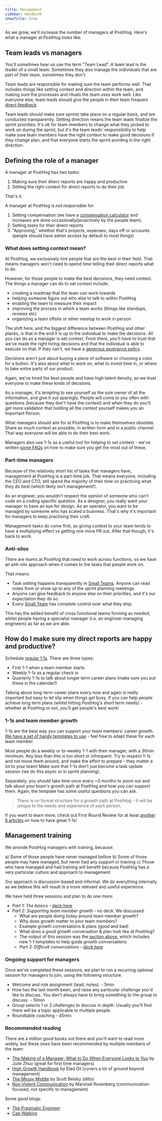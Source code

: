 ```yaml
---
title: Management
sidebar: Handbook
showTitle: true
---
```


As we grow, we'll increase the number of managers at PostHog. Here's what a manager at PostHog looks like.

## Team leads vs managers

You'll sometimes hear us use the term "Team Lead". A team lead is the leader of a small team. Sometimes they also manage the individuals that are part of their team, sometimes they don't.

Team leads are responsible for making sure the team performs well. That includes things like setting context and direction within the team, and making sure the processes and rituals the team uses work well. Like everyone else, team leads should give the people in their team frequent [direct feedback](/handbook/people/feedback).

Team leads should make sure sprints take place on a regular basis, and are conducted transparently. Setting direction means the team leads finalize the sprint priorities. It's ok for team members to change what they picked to work on during the sprint, but it's the team leads' responsibility to help make sure team members have the right context to make good decisions if they change plan, and that everyone starts the sprint pointing in the right direction.

## Defining the role of a manager

A manager at PostHog has two tasks:
1. Making sure their direct reports are happy and productive
1. Setting the right context for direct reports to do their job

That's it.

A manager at PostHog is _not_ responsible for:
1. Setting compensation (we have a [compensation calculator](/handbook/people/compensation) and increases are done occasionally/proactively by the people team).
1. Setting tasks for their direct reports
1. "Approving," whether that's projects, expenses, days off or accounts (people should have admin access by default to most things)

### What does setting context mean?

At PostHog, we exclusively hire people that are the best in their field.
That means managers won't need to spend time telling their direct reports what to do.

However, for those people to make the best decisions, they need context. The things a manager can do to set context include:
- creating a roadmap that the team can work towards
- helping someone figure out who else to talk to within PostHog
- enabling the team to measure their impact
- improving the process in which a team works (things like standups, reviews etc)
- organizing a team offsite or other meetup to work in person

The shift here, and the biggest difference between PostHog and other places, is that in the end it is up to the individual to make the decisions.
All you can do as a manager is set context. From there, you'll have to trust that we've made the right hiring decisions and that the individual is able to execute on that. If they can't, we have a [generous severance policy](/handbook/people/compensation#severance).

Decisions aren't just about buying a piece of software or choosing a color for a button. It's also about what to work on, what to invest time in, or where to take entire parts of our product.

Again, we've hired the best people and have high talent density, so we trust everyone to make these kinds of decisions.

As a manager, it's tempting to see yourself as the sole owner of all the information, and give it out sparingly.
People will come to you often with questions (because they don't have the context) and when they do you'll get more validation that holding all the context yourself makes you an Important Person.

What managers should aim for at PostHog is to make themselves obsolete. Share as much context as possible, in written form and in a public channel. That way everyone will be able to do their best work.

Managers also use 1-1s as a useful tool for helping to set context - we've written [some FAQs](/handbook/company/1-1s) on how to make sure you get the most out of these. 

### Part-time managers

Because of the relatively short list of tasks that managers have, management at PostHog is a part-time job.
That means everyone, including the CEO and CTO, still spend the majority of their time on practicing what they do best (which likely isn't management!).

As an engineer, you wouldn't respect the opinion of someone who can't code on a coding specific question.
As a designer, you really want your manager to have an eye for design.
As an operator, you want to be managed by someone who has scaled a business.
That's why it's important for managers to keep practising their craft.

Management tasks do come first, as giving context to your team tends to have a multiplying effect vs getting one more PR out. After that though, it's back to work.

### Anti-silos

There are teams at PostHog that need to work across functions, so we have an anti-silo approach when it comes to the tasks that people work on.

That means:
* Task setting happens transparently in [Small Teams](structure). Anyone can read notes from or show up to any of the sprint planning meetings.
* Anyone can give feedback to anyone else on their priorities, and it's our expectation they do so.
* Every [Small Team](structure) has complete control over what they ship.

This has the added benefit of cross functional teams forming as needed, whilst people having a specialist manager (i.e. an engineer managing engineers) as far as we are able. 

## How do I make sure my direct reports are happy and productive?

Schedule [regular 1:1s](https://github.com/PostHog/meta/tree/main/.github/1-1-TEMPLATES). There are three types:
  - First 1-1 when a team member starts
  - Weekly 1-1s as a regular check in
  - Quarterly 1-1s to talk about longer term career plans (make sure you put these in the calendar!)

Talking about long-term career plans every now and again is really important but easy to let slip when things get busy. If you can help people achieve long term plans (whilst hitting PostHog's short term needs) - whether at PostHog or not, you'll get people's best work!

### 1-1s and team member growth

1-1s are the best way you can support your team members' career growth. [We have a set of handy templates to use](https://github.com/PostHog/meta/tree/main/.github/1-1-TEMPLATES) - feel free to adapt these for each team member. 

Most people do a weekly or bi-weekly 1-1 with their manager, with a 30min minimum. Any less than this is too short or infrequent. Try to respect 1-1s and not move them around, and make the effort to prepare - they matter a lot to your team! Make sure that 1-1s don't just become a task update session (we do this async or in sprint planning).

Separately, you should take time once every ~3 months to zoom out and talk about your team's growth path at PostHog and how you can support them. Again, the template has some useful questions you can ask. 

> There is no formal structure for a growth path at PostHog - it will be unique to the needs and experience of each person.

If you want to learn more, check out First Round Review for at least [another 6 articles](https://review.firstround.com/managers-take-your-1-1s-to-the-next-level-with-these-6-must-reads) on how to have great 1-1s! 

## Management training

We provide PostHog managers with training, because:

a) Some of those people have never managed before
b) Some of those people may have managed, but never had any support or training
c) Those who have managed and had training will benefit because PostHog has a very particular culture and approach to management

Our approach is discussion-based and informal. We do everything internally as we believe this will result in a more relevant and useful experience.

We have held three sessions and plan to do one more:

- _Part 1: The basics_ - [deck here](https://docs.google.com/presentation/d/1TLMHx-w1zLjZTXoP8rxWYHkAzenS0g9LKRbvQ4jGsX0/edit#slide=id.p)
- _Part 2: Supporting team member growth_ - no deck. We discussed:
  - What are people doing today around team member growth?
  - Why does growth matter to your team members?
  - Example growth conversations & plans (good and bad)
  - What does a good growth conversation & plan look like at PostHog?
  - The output of this session was the [section above](https://posthog.com/handbook/company/management#how-do-i-make-sure-my-direct-reports-are-happy-and-productive), which includes new 1-1 templates to help guide growth conversations
  - _Part 3: Difficult conversations - [deck here](https://docs.google.com/presentation/d/10nRDDpfaZKOToqP6l2aqKVkXd8k1gu-lOU7Ts4eehAM/edit?userstoinvite=james.g%40posthog.com&actionButton=1#slide=id.p)_

### Ongoing support for managers

Once we've completed these sessions, we plan to run a recurring optional session for managers to join, using the following structure:

- Welcome and role assignment (lead, notes). - 5min
- How has the last month been, and raise any particular challenge you'd like to discuss. You don't always have to bring something to the group to discuss. - 10min
- Group selects 1 or 2 challenges to discuss in depth. Usually you'll find there will be a topic applicable to multiple people.
- Roundtable coaching - 45min

### Recommended reading

There are a million good books out there and you'll want to read more widely, but these ones have been recommended by multiple members of the team:

- [The Making of a Manager: What to Do When Everyone Looks to You](https://www.goodreads.com/book/show/38821039-the-making-of-a-manager) by Julie Zhuo (great for first time managers)
- [High Growth Handbook](https://www.goodreads.com/book/show/40536148-high-growth-handbook) by Elad Gil (covers a lot of ground beyond management)
- [The Messy Middle](https://www.goodreads.com/book/show/40179007-the-messy-middle) by Scott Belsky (ditto)
- [Non Violent Communication](https://www.goodreads.com/book/show/3601593-non-violent-communication-a-language-of-life) by Marshall Rosenberg (communication-focused, not specific to management)

Some good blogs:

- [The Pragmatic Engineer](https://blog.pragmaticengineer.com/author/gergely/)
- [Cap Watkins](https://capwatkins.com/blog)
